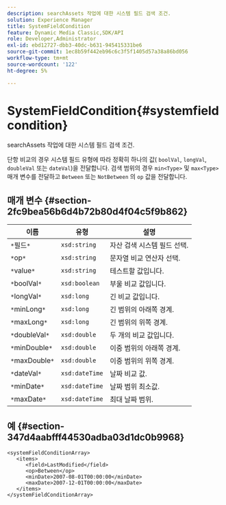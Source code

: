 ```yaml
---
description: searchAssets 작업에 대한 시스템 필드 검색 조건.
solution: Experience Manager
title: SystemFieldCondition
feature: Dynamic Media Classic,SDK/API
role: Developer,Administrator
exl-id: ebd12727-dbb3-40dc-b631-945415331be6
source-git-commit: 1ec8b59f442eb96c6c3f5f1405d57a38a86bd056
workflow-type: tm+mt
source-wordcount: '122'
ht-degree: 5%

---
```


# SystemFieldCondition{#systemfieldcondition}

searchAssets 작업에 대한 시스템 필드 검색 조건.

단항 비교의 경우 시스템 필드 유형에 따라 정확히 하나의 값( `boolVal`, `longVal`, `doubleVal` 또는 `dateVal`)을 전달합니다. 검색 범위의 경우 `min<Type>` 및 `max<Type>` 매개 변수를 전달하고 `Between` 또는 `NotBetween` 의 `op` 값을 전달합니다.

## 매개 변수 {#section-2fc9bea56b6d4b72b80d4f04c5f9b862}

| 이름 | 유형 | 설명 |
|---|---|---|
| `*`필드`*` | `xsd:string` | 자산 검색 시스템 필드 선택. |
| `*`op`*` | `xsd:string` | 문자열 비교 연산자 선택. |
| `*`value`*` | `xsd:string` | 테스트할 값입니다. |
| `*`boolVal`*` | `xsd:boolean` | 부울 비교 값입니다. |
| `*`longVal`*` | `xsd:long` | 긴 비교 값입니다. |
| `*`minLong`*` | `xsd:long` | 긴 범위의 아래쪽 경계. |
| `*`maxLong`*` | `xsd:long` | 긴 범위의 위쪽 경계. |
| `*`doubleVal`*` | `xsd:double` | 두 개의 비교 값입니다. |
| `*`minDouble`*` | `xsd:double` | 이중 범위의 아래쪽 경계. |
| `*`maxDouble`*` | `xsd:double` | 이중 범위의 위쪽 경계. |
| `*`dateVal`*` | `xsd:dateTime` | 날짜 비교 값. |
| `*`minDate`*` | `xsd:dateTime` | 날짜 범위 최소값. |
| `*`maxDate`*` | `xsd:dateTime` | 최대 날짜 범위. |

## 예 {#section-347d4aabfff44530adba03d1dc0b9968}

```
<systemFieldConditionArray>
   <items>
      <field>LastModified</field>
      <op>Between</op>
      <minDate>2007-08-01T00:00:00</minDate>
      <maxDate>2007-12-01T00:00:00</maxDate>
   </items>
</systemFieldConditionArray>
```

